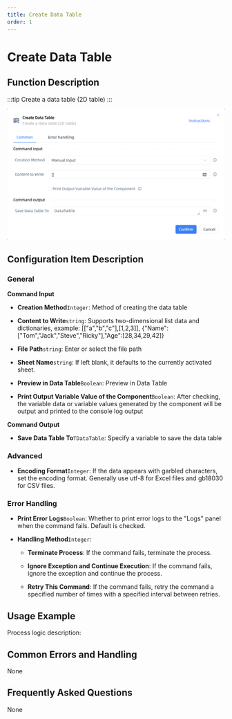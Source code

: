 ```yaml
---
title: Create Data Table
order: 1
---
```


# Create Data Table

## Function Description

:::tip 
Create a data table (2D table)
:::

![Create Data Table](../../../assets/Create%20Data%20Table_command.png)

## Configuration Item Description

### General

**Command Input**

- **Creation Method**`Integer`: Method of creating the data table

- **Content to Write**`string`: Supports two-dimensional list data and dictionaries, example: [["a","b","c"],[1,2,3]], {"Name":["Tom","Jack","Steve","Ricky"],"Age":[28,34,29,42]}

- **File Path**`string`: Enter or select the file path

- **Sheet Name**`string`: If left blank, it defaults to the currently activated sheet.

- **Preview in Data Table**`Boolean`: Preview in Data Table

- **Print Output Variable Value of the Component**`Boolean`: After checking, the variable data or variable values generated by the component will be output and printed to the console log output


**Command Output**

- **Save Data Table To**`TDataTable`: Specify a variable to save the data table

### Advanced

- **Encoding Format**`Integer`: If the data appears with garbled characters, set the encoding format. Generally use utf-8 for Excel files and gb18030 for CSV files.

### Error Handling

- **Print Error Logs**`Boolean`: Whether to print error logs to the "Logs" panel when the command fails. Default is checked. 

- **Handling Method**`Integer`:

    - **Terminate Process**: If the command fails, terminate the process.

    - **Ignore Exception and Continue Execution**: If the command fails, ignore the exception and continue the process.

    - **Retry This Command**: If the command fails, retry the command a specified number of times with a specified interval between retries.

## Usage Example

Process logic description:

## Common Errors and Handling

None

## Frequently Asked Questions

None


